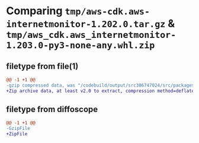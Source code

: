 # Comparing `tmp/aws-cdk.aws-internetmonitor-1.202.0.tar.gz` & `tmp/aws_cdk.aws_internetmonitor-1.203.0-py3-none-any.whl.zip`

## filetype from file(1)

```diff
@@ -1 +1 @@
-gzip compressed data, was "/codebuild/output/src306747024/src/packages/@aws-cdk/aws-internetmonitor/dist/python/aws-cdk.aws-internetmonitor-1.202.0.tar", last modified: Fri May 19 23:12:43 2023, max compression
+Zip archive data, at least v2.0 to extract, compression method=deflate
```

## filetype from diffoscope

```diff
@@ -1 +1 @@
-GzipFile
+ZipFile
```

